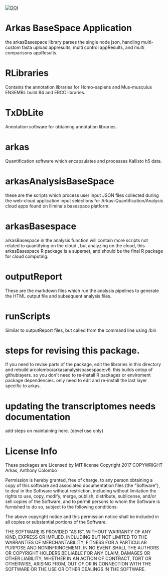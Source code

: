 [![DOI](https://zenodo.org/badge/87336350.svg)](https://zenodo.org/badge/latestdoi/87336350)

# Arkas BaseSpace Application
the arkasBasespace library parses the single node json, handling multi-custom fasta upload appresults, multi control appResults, and multi comparisons appResults.

# RLibraries
Contains the annotation libraries for Homo-sapiens and Mus-musculus ENSEMBL build 84 and ERCC libraries.

# TxDbLite
Annotation software for obtaining annotation libraries.

# arkas
Quantification software which encapsulates and processes Kallisto h5 data.

# arkasAnalysisBaseSpace
these are the scripts which process user input JSON files collected during the web-cloud application input selections for Arkas-Quantification/Analysis cloud apps found on Illmina's basespace platform.

# arkasBasespace
arkasBasespace in the analysis function will contain more scripts not related to quantifying on the cloud , but analyzing on the cloud,  this arkasBasespace R package is a superset, and should be the final R package for cloud computing.

# outputReport
These are the markdown files which run the analysis pipelines to generate the HTML output file and subsequent analysis files.

# runScripts
Similar to outputReport files, but called from the command line using /bin


# steps for revising this package.
If you need to revise parts of the package, edit the libraries in this directory and rebuild arcolombo/arkasanalysisbasespace:v6. this builds ontop of githublayers. so you don't need to re-install R packages or enviroment package dependencies.  only need to edit and re-install the last layer specific to arkas. 

# updating the transcriptomes needs documentation
add steps on maintaining here. (devel use only)

# License Info
These packages are Licensed by MIT license
Copyright 2017 COPYWRIGHT Arkas, Anthony Colombo

Permission is hereby granted, free of charge, to any person obtaining a copy of this software and associated documentation files (the "Software"), to deal in the Software without restriction, including without limitation the rights to use, copy, modify, merge, publish, distribute, sublicense, and/or sell copies of the Software, and to permit persons to whom the Software is furnished to do so, subject to the following conditions:

The above copyright notice and this permission notice shall be included in all copies or substantial portions of the Software.

THE SOFTWARE IS PROVIDED "AS IS", WITHOUT WARRANTY OF ANY KIND, EXPRESS OR IMPLIED, INCLUDING BUT NOT LIMITED TO THE WARRANTIES OF MERCHANTABILITY, FITNESS FOR A PARTICULAR PURPOSE AND NONINFRINGEMENT. IN NO EVENT SHALL THE AUTHORS OR COPYRIGHT HOLDERS BE LIABLE FOR ANY CLAIM, DAMAGES OR OTHER LIABILITY, WHETHER IN AN ACTION OF CONTRACT, TORT OR OTHERWISE, ARISING FROM, OUT OF OR IN CONNECTION WITH THE SOFTWARE OR THE USE OR OTHER DEALINGS IN THE SOFTWARE.
